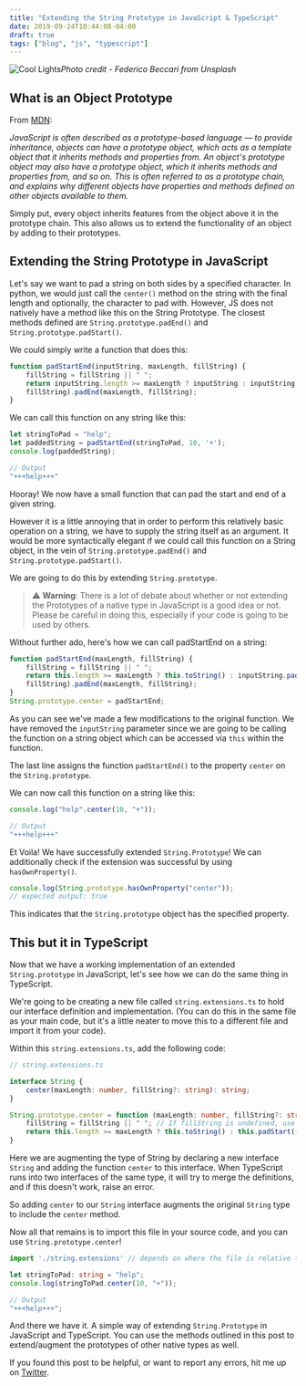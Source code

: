 ```yaml
---
title: "Extending the String Prototype in JavaScript & TypeScript"
date: 2019-09-24T10:44:08-04:00
draft: true
tags: ["blog", "js", "typescript"]
---
```


![Cool Lights](/images/federico-beccari-unsplash.jpg)*Photo credit - Federico Beccari from Unsplash*

## What is an Object Prototype

From [MDN](https://developer.mozilla.org/en-US/docs/Learn/JavaScript/Objects/Object_prototypes):

*JavaScript is often described as a prototype-based language — to provide inheritance, objects can have a prototype object, which acts as a template object that it inherits methods and properties from. An object's prototype object may also have a prototype object, which it inherits methods and properties from, and so on. This is often referred to as a prototype chain, and explains why different objects have properties and methods defined on other objects available to them.*

Simply put, every object inherits features from the object above it in the prototype chain. This also allows us to extend the functionality of an object by adding to their prototypes.

## Extending the String Prototype in JavaScript

Let's say we want to pad a string on both sides by a specified character. In python, we would just call the `center()` method on the string with the final length and optionally, the character to pad with. However, JS does not natively have a method like this on the String Prototype. The closest methods defined are `String.prototype.padEnd()` and `String.prototype.padStart()`.

We could simply write a function that does this:

```javascript
function padStartEnd(inputString, maxLength, fillString) {
    fillString = fillString || " ";
    return inputString.length >= maxLength ? inputString : inputString.padStart((inputString.length + maxLength) / 2,
    fillString).padEnd(maxLength, fillString);
}
```

We can call this function on any string like this:

```javascript
let stringToPad = "help";
let paddedString = padStartEnd(stringToPad, 10, '+');
console.log(paddedString);

// Output
"+++help+++"
```

Hooray! We now have a small function that can pad the start and end of a given string.

However it is a little annoying that in order to perform this relatively basic operation on a string, we have to supply the string itself as an argument. It would be more syntactically elegant if we could call this function on a String object, in the vein of `String.prototype.padEnd()` and `String.prototype.padStart()`.

We are going to do this by extending `String.prototype`.

> ⚠️ **Warning**: There is a lot of debate about whether or not extending the Prototypes of a native type in JavaScript is a good idea or not. Please be careful in doing this, especially if your code is going to be used by others.

Without further ado, here's how we can call padStartEnd on a string:

```javascript
function padStartEnd(maxLength, fillString) {
    fillString = fillString || " ";
    return this.length >= maxLength ? this.toString() : inputString.padStart((inputString.length + maxLength) / 2,
    fillString).padEnd(maxLength, fillString);
}
String.prototype.center = padStartEnd;
```

As you can see we've made a few modifications to the original function. We have removed the `inputString` parameter since we are going to be calling the function on a string object which can be accessed via `this` within the function.

The last line assigns the function `padStartEnd()` to the property `center` on the `String.prototype`.

We can now call this function on a string like this:

```javascript
console.log("help".center(10, "+"));

// Output
"+++help+++"
```

Et Voila! We have successfully extended `String.Prototype`!
We can additionally check if the extension was successful by using `hasOwnProperty()`.

```javascript
console.log(String.prototype.hasOwnProperty("center"));
// expected output: true
```

This indicates that the `String.prototype` object has the specified property.

## This but it in TypeScript

Now that we have a working implementation of an extended `String.prototype` in JavaScript, let's see how we can do the same thing in TypeScript.

We're going to be creating a new file called `string.extensions.ts` to hold our interface definition and implementation. (You can do this in the same file as your main code, but it's a little neater to move this to a different file and import it from your code).

Within this `string.extensions.ts`, add the following code:

```typescript
// string.extensions.ts

interface String {
    center(maxLength: number, fillString?: string): string;
}

String.prototype.center = function (maxLength: number, fillString?: string): string {
    fillString = fillString || " "; // If fillString is undefined, use space as default
    return this.length >= maxLength ? this.toString() : this.padStart((this.length + maxLength) / 2, fillString).padEnd(maxLength, fillString);
}
```

Here we are augmenting the type of String by declaring a new interface `String` and adding the function `center` to this interface.
When TypeScript runs into two interfaces of the same type, it will try to merge the definitions, and if this doesn't work, raise an error.

So adding `center` to our `String` interface augments the original `String` type to include the `center` method.

Now all that remains is to import this file in your source code, and you can use `String.prototype.center`!

```typescript
import './string.extensions' // depends on where the file is relative to your source code

let stringToPad: string = "help";
console.log(stringToPad.center(10, "+"));

// Output
"+++help+++";
```

And there we have it. A simple way of extending `String.Prototype` in JavaScript and TypeScript. You can use the methods outlined in this post to extend/augment the prototypes of other native types as well.

If you found this post to be helpful, or want to report any errors, hit me up on [Twitter](https://twitter.com/itsrainingmani).
